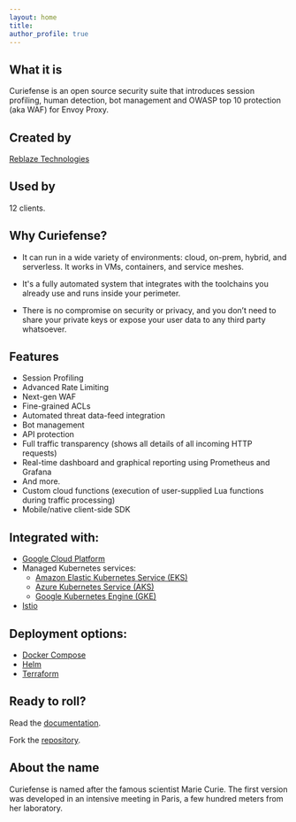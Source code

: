 ```yaml
---
layout: home
title: 
author_profile: true
---
```


## What it is

Curiefense is an open source security suite that introduces session profiling, human detection, bot management and OWASP top 10 protection (aka WAF) for Envoy Proxy.

## Created by
<a href="https://www.reblaze.com/">Reblaze Technologies
</a>

## Used by
12 clients.

## Why Curiefense?

- It can run in a wide variety of environments: cloud, on-prem, hybrid, and serverless. It works in VMs, containers, and service meshes.

- It's a fully automated system that integrates with the toolchains you already use and runs inside your perimeter. 

- There is no compromise on security or privacy, and you don’t need to share your private keys or expose your user data to any third party whatsoever.

## Features

- Session Profiling
- Advanced Rate Limiting
- Next-gen WAF
- Fine-grained ACLs
- Automated threat data-feed integration
- Bot management
- API protection
- Full traffic transparency (shows all details of all incoming HTTP requests)
- Real-time dashboard and graphical reporting using Prometheus and Grafana
- And more.
- Custom cloud functions (execution of user-supplied Lua functions during traffic processing)
- Mobile/native client-side SDK

## Integrated with:

- [Google Cloud Platform](https://cloud.google.com/)
- Managed Kubernetes services:
  - [Amazon Elastic Kubernetes Service (EKS)](https://aws.amazon.com/eks/)
  - [Azure Kubernetes Service (AKS)](https://azure.microsoft.com/en-us/services/kubernetes-service/)
  - [Google Kubernetes Engine (GKE)](https://cloud.google.com/kubernetes-engine)
- [Istio](https://istio.io/)

## Deployment options:

- [Docker Compose](https://docs.docker.com/compose/)
- [Helm](https://helm.sh/)
- [Terraform](https://www.terraform.io/)

## Ready to roll?

Read the [documentation](https://reblaze-2.gitbook.io/curiefense/).

Fork the [repository](https://github.com/curiefense/curiefense.github.io).

## About the name

Curiefense is named after the famous scientist Marie Curie. The first version was developed in an intensive meeting in Paris, a few hundred meters from her laboratory.
